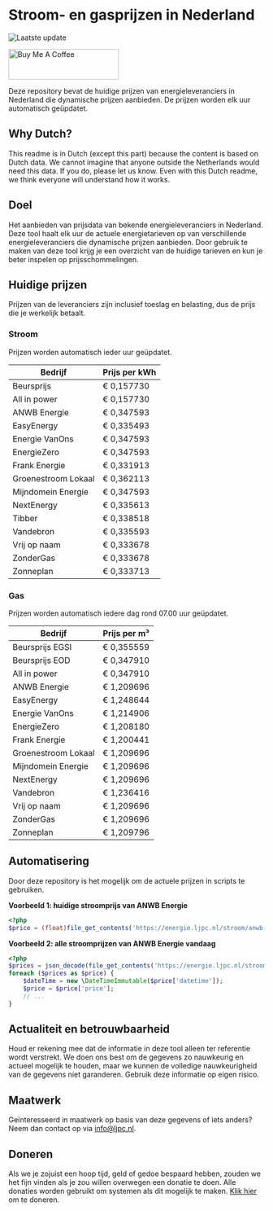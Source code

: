 # Stroom- en gasprijzen in Nederland

![Laatste update](https://img.shields.io/badge/laatste%20update-2025--04--22%2021%3A00%20CET-brightgreen)

<a href="https://www.buymeacoffee.com/Lars-" target="_blank"><img src="https://cdn.buymeacoffee.com/buttons/v2/default-orange.png" alt="Buy Me A Coffee" height="60" style="height: 60px !important;width: 217px !important;" ></a>

Deze repository bevat de huidige prijzen van energieleveranciers in Nederland die dynamische prijzen aanbieden. De prijzen worden elk uur automatisch geüpdatet.

## Why Dutch?

This readme is in Dutch (except this part) because the content is based on Dutch data. We cannot imagine that anyone outside the Netherlands would need this data. If you do, please let us know. Even with this Dutch readme, we think
everyone will understand how it works.

## Doel

Het aanbieden van prijsdata van bekende energieleveranciers in Nederland. Deze tool haalt elk uur de actuele energietarieven op van verschillende energieleveranciers die dynamische prijzen aanbieden. Door gebruik te maken van deze tool
krijg je een overzicht van de huidige tarieven en kun je beter inspelen op prijsschommelingen.

## Huidige prijzen

Prijzen van de leveranciers zijn inclusief toeslag en belasting, dus de prijs die je werkelijk betaalt.

### Stroom

Prijzen worden automatisch ieder uur geüpdatet.

 Bedrijf | Prijs per kWh 
---------|---------------
Beursprijs | € 0,157730
All in power | € 0,157730
ANWB Energie | € 0,347593
EasyEnergy | € 0,335493
Energie VanOns | € 0,347593
EnergieZero | € 0,347593
Frank Energie | € 0,331913
Groenestroom Lokaal | € 0,362113
Mijndomein Energie | € 0,347593
NextEnergy | € 0,335613
Tibber | € 0,338518
Vandebron | € 0,335593
Vrij op naam | € 0,333678
ZonderGas | € 0,333678
Zonneplan | € 0,333713


### Gas

Prijzen worden automatisch iedere dag rond 07.00 uur geüpdatet.

 Bedrijf | Prijs per m³ 
---------|--------------
Beursprijs EGSI | € 0,355559
Beursprijs EOD | € 0,347910
All in power | € 0,347910
ANWB Energie | € 1,209696
EasyEnergy | € 1,248644
Energie VanOns | € 1,214906
EnergieZero | € 1,208180
Frank Energie | € 1,200441
Groenestroom Lokaal | € 1,209696
Mijndomein Energie | € 1,209696
NextEnergy | € 1,209696
Vandebron | € 1,236416
Vrij op naam | € 1,209696
ZonderGas | € 1,209696
Zonneplan | € 1,209796


## Automatisering

Door deze repository is het mogelijk om de actuele prijzen in scripts te gebruiken.

**Voorbeeld 1: huidige stroomprijs van ANWB Energie**

```php
<?php
$price = (float)file_get_contents('https://energie.ljpc.nl/stroom/anwb-energie-nu.txt');

```

**Voorbeeld 2: alle stroomprijzen van ANWB Energie vandaag**

```php
<?php
$prices = json_decode(file_get_contents('https://energie.ljpc.nl/stroom/all-in-power-vandaag.json'),true);
foreach ($prices as $price) {
    $dateTime = new \DateTimeImmutable($price['datetime']);
    $price = $price['price'];
    // ...
}
```

## Actualiteit en betrouwbaarheid

Houd er rekening mee dat de informatie in deze tool alleen ter referentie wordt verstrekt. We doen ons best om de gegevens zo nauwkeurig en actueel mogelijk te houden, maar we kunnen de volledige nauwkeurigheid van de gegevens niet
garanderen. Gebruik deze informatie op eigen risico.

## Maatwerk

Geïnteresseerd in maatwerk op basis van deze gegevens of iets anders? Neem dan contact op
via [info@ljpc.nl](mailto:info@ljpc.nl?subject=Energie%20prijzen).

## Doneren

Als we je zojuist een hoop tijd, geld of gedoe bespaard hebben, zouden we het fijn vinden als je zou willen overwegen een
donatie te doen. Alle donaties worden gebruikt om systemen als dit mogelijk te
maken. [Klik hier](https://www.buymeacoffee.com/Lars-) om te doneren.
